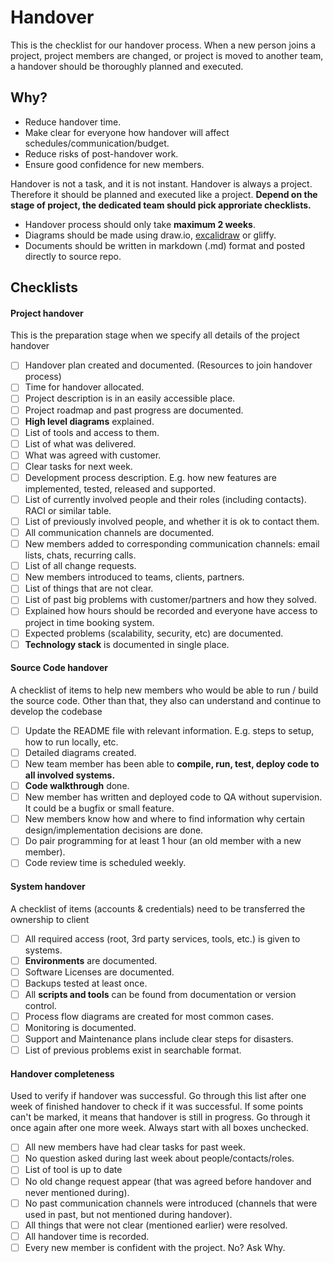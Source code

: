 # Handover

This is the checklist for our handover process. When a new person joins a project, project members are changed, or project is moved to another team, a
handover should be thoroughly planned and executed.

## Why?

* Reduce handover time.
* Make clear for everyone how handover will affect schedules/communication/budget.
* Reduce risks of post-handover work.
* Ensure good confidence for new members.

Handover is not a task, and it is not instant. Handover is always a project. Therefore it should be planned and executed like a project. **Depend on the stage of project, the dedicated team should pick approriate checklists.**

* Handover process should only take **maximum 2 weeks**.
* Diagrams should be made using draw.io, [excalidraw](https://excalidraw.com/) or gliffy.
* Documents should be written in markdown (.md) format and posted directly to source repo.

## Checklists

#### Project handover

This is the preparation stage when we specify all details of the project handover

* [ ] Handover plan created and documented. (Resources to join handover process)
* [ ] Time for handover allocated.
* [ ] Project description is in an easily accessible place.
* [ ] Project roadmap and past progress are documented.
* [ ] **High level diagrams** explained.
* [ ] List of tools and access to them.
* [ ] List of what was delivered.
* [ ] What was agreed with customer.
* [ ] Clear tasks for next week.
* [ ] Development process description. E.g. how new features are implemented, tested, released and supported.
* [ ] List of currently involved people and their roles (including contacts). RACI or similar table.
* [ ] List of previously involved people, and whether it is ok to contact them.
* [ ] All communication channels are documented.
* [ ] New members added to corresponding communication channels: email lists, chats, recurring calls.
* [ ] List of all change requests.
* [ ] New members introduced to teams, clients, partners.
* [ ] List of things that are not clear.
* [ ] List of past big problems with customer/partners and how they solved.
* [ ] Explained how hours should be recorded and everyone have access to project in time booking system.
* [ ] Expected problems (scalability, security, etc) are documented.
* [ ] **Technology stack** is documented in single place.

#### Source Code handover

A checklist of items to help new members who would be able to run / build the source code. Other than that, they also can understand and continue to develop the codebase

* [ ] Update the README file with relevant information. E.g. steps to setup, how to run locally, etc.
* [ ] Detailed diagrams created.
* [ ] New team member has been able to **compile, run, test, deploy code to all involved systems.**
* [ ] **Code walkthrough** done.
* [ ] New member has written and deployed code to QA without supervision. It could be a bugfix or small feature.
* [ ] New members know how and where to find information why certain design/implementation decisions are done.
* [ ] Do pair programming for at least 1 hour (an old member with a new member).
* [ ] Code review time is scheduled weekly.

#### System handover

A checklist of items (accounts & credentials) need to be transferred the ownership to client

* [ ] All required access (root, 3rd party services, tools, etc.) is given to systems.
* [ ] **Environments** are documented.
* [ ] Software Licenses are documented.
* [ ] Backups tested at least once.
* [ ] All **scripts and tools** can be found from documentation or version control.
* [ ] Process flow diagrams are created for most common cases.
* [ ] Monitoring is documented.
* [ ] Support and Maintenance plans include clear steps for disasters.
* [ ] List of previous problems exist in searchable format.

#### Handover completeness

Used to verify if handover was successful. Go through this list after one week of finished handover to check if it was successful. If some points can't be marked, it means that handover is still in progress. Go through it once again after one more week. Always start with all boxes unchecked.

* [ ] All new members have had clear tasks for past week.
* [ ] No question asked during last week about people/contacts/roles.
* [ ] List of tool is up to date
* [ ] No old change request appear (that was agreed before handover and never mentioned during).
* [ ] No past communication channels were introduced (channels that were used in past, but not mentioned during handover).
* [ ] All things that were not clear (mentioned earlier) were resolved.
* [ ] All handover time is recorded.
* [ ] Every new member is confident with the project. No? Ask Why.

